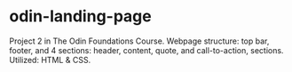 # odin-landing-page

Project 2 in The Odin Foundations Course.
Webpage structure: top bar, footer, and 4 sections: header, content, quote, and call-to-action, sections.
Utilized: HTML & CSS.